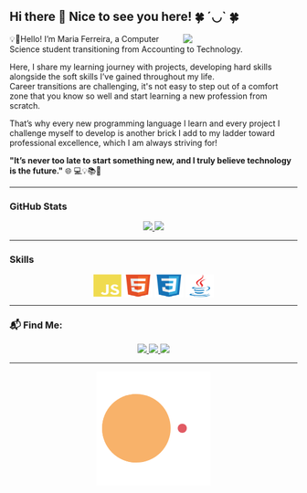 ## Hi there 👋 Nice to see you here! 🍀 ´◡` 🍀

<div align="left">
  <img src="gift-foto-Maria.gif" width="200" align="right">
  
  💡🚀Hello! I’m Maria Ferreira, a Computer Science student transitioning from Accounting to Technology.

  Here, I share my learning journey with projects, developing hard skills alongside the soft skills I’ve gained throughout my life.  
  Career transitions are challenging, it's not easy to step out of a comfort zone that you know so well and start learning a new profession from scratch.  

  That’s why every new programming language I learn and every project I challenge myself to develop is another brick I add to my ladder toward professional excellence, which I am always striving for!  

  **"It’s never too late to start something new, and I truly believe technology is the future."** 🌐 💻💡📚💬
</div>

---

### GitHub Stats

<div align="center">
  <a href="https://github.com/Themarys24">
    <img height="180em" src="https://github-readme-stats.vercel.app/api?username=Themarys24&show_icons=true&theme=dracula&include_all_commits=true&count_private=true"/>
    <img height="180em" src="https://github-readme-stats.vercel.app/api/top-langs/?username=Themarys24&layout=compact&langs_count=10&theme=dracula"/>
  </a>
</div>

---

### Skills

<div align="center">
  <img align="center" alt="JavaScript" height="40" width="50" src="https://raw.githubusercontent.com/devicons/devicon/master/icons/javascript/javascript-plain.svg">
  <img align="center" alt="HTML" height="40" width="50" src="https://raw.githubusercontent.com/devicons/devicon/master/icons/html5/html5-original.svg">
  <img align="center" alt="CSS" height="40" width="50" src="https://raw.githubusercontent.com/devicons/devicon/master/icons/css3/css3-original.svg">
  <img align="center" alt="Java" height="40" width="50" src="https://raw.githubusercontent.com/devicons/devicon/master/icons/java/java-original.svg">
</div>

---

### 📬 Find Me:

<div align="center">
  <a href="mailto:maria.ferreira312017@gmail.com" target="_blank">
    <img src="https://img.shields.io/badge/-Gmail-%23333?style=for-the-badge&logo=gmail&logoColor=white">
  </a>
  <a href="https://www.linkedin.com/in/seu-usuario-linkedin" target="_blank">
    <img src="https://img.shields.io/badge/-LinkedIn-%230077B5?style=for-the-badge&logo=linkedin&logoColor=white">
  </a>  
  <a href="https://my-portfolio-project-navy.vercel.app/" target="_blank">
    <img src="https://img.shields.io/badge/-Portfolio-%2312100E?style=for-the-badge&logo=vercel&logoColor=white">
  </a>
</div>

---
<div align="center">
  <img src="Bean Eater@1x-1.0s-200px-200px.gif">
</div>



